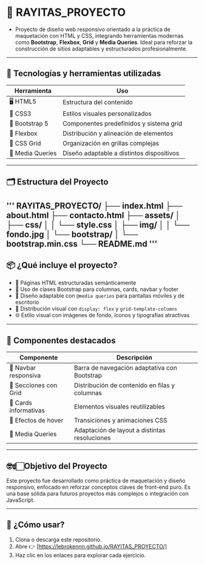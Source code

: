 # 🎨 RAYITAS_PROYECTO

- Proyecto de diseño web responsivo orientado a la práctica de maquetación con HTML y CSS, integrando herramientas modernas como **Bootstrap**, **Flexbox**, **Grid** y **Media Queries**. Ideal para reforzar la construcción de sitios adaptables y estructurados profesionalmente.

-----------------------

## 🧰 Tecnologías y herramientas utilizadas

| Herramienta | Uso |
|------------|------|
| 🖥️ HTML5 | Estructura del contenido |
| 🎨 CSS3 | Estilos visuales personalizados |
| 🧩 Bootstrap 5 | Componentes predefinidos y sistema grid |
| 📐 Flexbox | Distribución y alineación de elementos |
| 🧱 CSS Grid | Organización en grillas complejas |
| 📱 Media Queries | Diseño adaptable a distintos dispositivos |

------------------------

## 🗂️ Estructura del Proyecto

'''
RAYITAS_PROYECTO/
├── index.html
├── about.html
├── contacto.html
├── assets/
│ ├── css/
│ │ └── style.css
│ ├── img/
│ │ └── fondo.jpg
│ └── bootstrap/
│ └── bootstrap.min.css
└── README.md
'''
-----------------------

## 📦 ¿Qué incluye el proyecto?

- 🧾 Páginas HTML estructuradas semánticamente
- 💠 Uso de clases Bootstrap para columnas, cards, navbar y footer
- 📐 Diseño adaptable con `@media queries` para pantallas móviles y de escritorio
- 🧲 Distribución visual con `display: flex` y `grid-template-columns`
- 🌐 Estilo visual con imágenes de fondo, íconos y tipografías atractivas

------------------------

## 🧠 Componentes destacados

| Componente | Descripción |
|------------|-------------|
| 📱 Navbar responsiva | Barra de navegación adaptativa con Bootstrap |
| 🧱 Secciones con Grid | Distribución de contenido en filas y columnas |
| 🧩 Cards informativas | Elementos visuales reutilizables |
| 🦾 Efectos de hover | Transiciones y animaciones CSS |
| 📲 Media Queries | Adaptación de layout a distintas resoluciones |

------------------------

## 🤓☝🏻Objetivo del Proyecto

Este proyecto fue desarrollado como práctica de maquetación y diseño responsivo, enfocado en reforzar conceptos claves de front-end puro. Es una base sólida para futuros proyectos más complejos o integración con JavaScript.

------------------------

## 🚀 ¿Cómo usar?
1. Clona o descarga este repositorio.
2. Abre 👉 [https://lebrokennn.github.io/RAYITAS_PROYECTO/]
3. Haz clic en los enlaces para explorar cada ejercicio.

